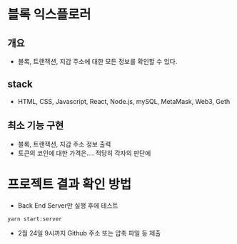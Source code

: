 # 블록 익스플로러

## 개요

- 블록, 트랜잭션, 지갑 주소에 대한 모든 정보를 확인할 수 있다.

## stack

- HTML, CSS, Javascript, React, Node.js, mySQL, MetaMask, Web3, Geth

## 최소 기능 구현

- 블록, 트랜잭션, 지갑 주소 정보 출력
- 토큰의 코인에 대한 가격은.... 적당히 각자의 판단에

# 프로젝트 결과 확인 방법

- Back End Server만 실행 후에 테스트

```bash
yarn start:server
```

- 2월 24일 9시까지 Github 주소 또는 압축 파일 등 제출
